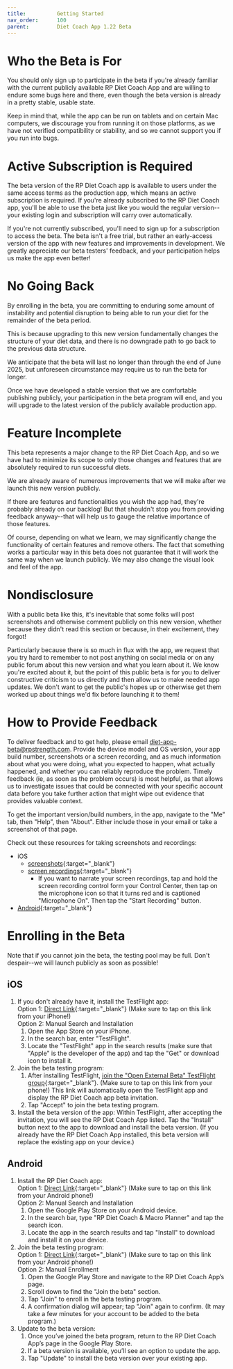 ```yaml
---
title:          Getting Started
nav_order:      100
parent:         Diet Coach App 1.22 Beta
---
```


# Who the Beta is For

You should only sign up to participate in the beta if you're already familiar with the current publicly available RP Diet Coach App and are willing to endure some bugs here and there, even though the beta version is already in a pretty stable, usable state.

Keep in mind that, while the app can be run on tablets and on certain Mac computers, we discourage you from running it on those platforms, as we have not verified compatibility or stability, and so we cannot support you if you run into bugs.

# Active Subscription is Required

The beta version of the RP Diet Coach app is available to users under the same access terms as the production app, which means an active subscription is required. If you're already subscribed to the RP Diet Coach app, you'll be able to use the beta just like you would the regular version--your existing login and subscription will carry over automatically.

If you're not currently subscribed, you'll need to sign up for a subscription to access the beta. The beta isn't a free trial, but rather an early-access version of the app with new features and improvements in development. We greatly appreciate our beta testers' feedback, and your participation helps us make the app even better!

# No Going Back

By enrolling in the beta, you are committing to enduring some amount of instability and potential disruption to being able to run your diet for the remainder of the beta period.

This is because upgrading to this new version fundamentally changes the structure of your diet data, and there is no downgrade path to go back to the previous data structure.

We anticipate that the beta will last no longer than through the end of June 2025, but unforeseen circumstance may require us to run the beta for longer.

Once we have developed a stable version that we are comfortable publishing publicly, your participation in the beta program will end, and you will upgrade to the latest version of the publicly available production app.

# Feature Incomplete

This beta represents a major change to the RP Diet Coach App, and so we have had to minimize its scope to only those changes and features that are absolutely required to run successful diets.

We are already aware of numerous improvements that we will make after we launch this new version publicly.

If there are features and functionalities you wish the app had, they're probably already on our backlog! But that shouldn't stop you from providing feedback anyway--that will help us to gauge the relative importance of those features.

Of course, depending on what we learn, we may significantly change the functionality of certain features and remove others. The fact that something works a particular way in this beta does not guarantee that it will work the same way when we launch publicly. We may also change the visual look and feel of the app.

# Nondisclosure

With a public beta like this, it's inevitable that some folks will post screenshots and otherwise comment publicly on this new version, whether because they didn't read this section or because, in their excitement, they forgot!

Particularly because there is so much in flux with the app, we request that you try hard to remember to not post anything on social media or on any public forum about this new version and what you learn about it. We know you're excited about it, but the point of this public beta is for you to deliver constructive criticism to us directly and then allow us to make needed app updates. We don't want to get the public's hopes up or otherwise get them worked up about things we'd fix before launching it to them!

# How to Provide Feedback

To deliver feedback and to get help, please email diet-app-beta@rpstrength.com. Provide the device model and OS version, your app build number, screenshots or a screen recording, and as much information about what you were doing, what you expected to happen, what actually happened, and whether you can reliably reproduce the problem. Timely feedback (ie, as soon as the problem occurs) is most helpful, as that allows us to investigate issues that could be connected with your specific account data before you take further action that might wipe out evidence that provides valuable context.

To get the important version/build numbers, in the app, navigate to the "Me" tab, then "Help", then "About". Either include those in your email or take a screenshot of that page.

Check out these resources for taking screenshots and recordings:
* iOS
  * [screenshots](https://support.apple.com/guide/iphone/take-a-screenshot-iphc872c0115/ios){:target="&lowbar;blank"}
  * [screen recordings](https://support.apple.com/guide/iphone/take-a-screen-recording-iph52f6e1987/ios){:target="&lowbar;blank"}
    * If you want to narrate your screen recordings, tap and hold the screen recording control form your Control Center, then tap on the microphone icon so that it turns red and is captioned "Microphone On". Then tap the "Start Recording" button.
* [Android](https://support.google.com/android/answer/9075928?hl=en){:target="&lowbar;blank"}

# Enrolling in the Beta

Note that if you cannot join the beta, the testing pool may be full. Don't despair--we will launch publicly as soon as possible!

## iOS

1. If you don't already have it, install the TestFlight app:<br />
Option 1: [Direct Link](https://apps.apple.com/app/testflight/id899247664){:target="&lowbar;blank"} (Make sure to tap on this link from your iPhone!)<br />
Option 2: Manual Search and Installation
    1. Open the App Store on your iPhone.
    2. In the search bar, enter "TestFlight".
    3. Locate the "TestFlight" app in the search results (make sure that "Apple" is the developer of the app) and tap the "Get" or download icon to install it.
2. Join the beta testing program:
    1. After installing TestFlight, [join the "Open External Beta" TestFlight group](https://testflight.apple.com/join/k6rTNPTe){:target="&lowbar;blank"}. (Make sure to tap on this link from your phone!) This link will automatically open the TestFlight app and display the RP Diet Coach app beta invitation.
    2. Tap "Accept" to join the beta testing program.
3. Install the beta version of the app: Within TestFlight, after accepting the invitation, you will see the RP Diet Coach App listed. Tap the "Install" button next to the app to download and install the beta version. (If you already have the RP Diet Coach App installed, this beta version will replace the existing app on your device.)

## Android

1. Install the RP Diet Coach app:<br />
Option 1: [Direct Link](https://play.google.com/store/apps/details?id=com.rp.rpdiet){:target="&lowbar;blank"} (Make sure to tap on this link from your Android phone!)<br />
Option 2: Manual Search and Installation
    1. Open the Google Play Store on your Android device.
    2. In the search bar, type "RP Diet Coach & Macro Planner" and tap the search icon.
    3. Locate the app in the search results and tap "Install" to download and install it on your device.
2. Join the beta testing program:<br />
Option 1: [Direct Link](https://play.google.com/store/apps/details?id=com.rp.rpdiet){:target="&lowbar;blank"} (Make sure to tap on this link from your Android phone!)<br />
Option 2: Manual Enrollment
    1. Open the Google Play Store and navigate to the RP Diet Coach App’s page.
    2. Scroll down to find the "Join the beta" section.
    3. Tap "Join" to enroll in the beta testing program.
    4. A confirmation dialog will appear; tap "Join" again to confirm. (It may take a few minutes for your account to be added to the beta program.)
3. Update to the beta version:
    1. Once you’ve joined the beta program, return to the RP Diet Coach App’s page in the Google Play Store.
    2. If a beta version is available, you’ll see an option to update the app.
    3. Tap "Update" to install the beta version over your existing app.